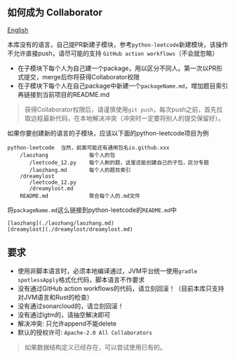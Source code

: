 如何成为 Collaborator
---

[English](./CONTRIBUTING-en.md)

本库没有的语言，自己提PR新建子模块，参考`python-leetcode`新建模块，该操作不允许直接push，请尽可能的支持 `GitHub action workflows`（不会就忽略）

- 在子模块下每个人为自己建一个package，用以区分不同人。第一次以PR形式提交，merge后你将获得Collaborator权限
- 在子模块下每个人在自己package中新建一个`packageName.md`，增加题目索引再链接到当前项目的README.md

> 获得Collaborator权限后，请谨慎使用`git push`，每次push之前，首先拉取远程最新代码，在本地解决冲突（冲突时一定要将别人的提交保留好）。

如果你要创建新的语言的子模块，应该以下面的python-leetcode项目为例

```
python-leetcode  当然，前面可能还有通用包名io.github.xxx
    /laozhang             每个人的包
       /leetcode_12.py    每个人刷的题，这里还能创建自己的子包，区分专题
       /laozhang.md       每个人的题目索引
    /dreamylost
       /leetcode_12.py
       /dreamylost.md
    README.md             聚合每个人的.md文件
```

将`packageName.md`这么链接到python-leetcode的`README.md`中

```
[laozhang](./laozhang/laozhang.md)
[dreamylost](./dreamylost/dreamylost.md)
```

## 要求

* 使用非脚本语言时，必须本地编译通过，JVM平台统一使用`gradle spotlessApply`格式化代码，脚本语言不作要求
* 没有通过GitHub action workflows的代码，请立刻回滚！（目前本库只支持对JVM语言和Rust的检查）
* 没有通过sonarcloud的，请立刻回滚！
* 没有通过lgtm的，请抽空解决即可
* 解决冲突: 只允许append不能delete
* 默认的授权许可: `Apache-2.0 All Collaborators`

> 如果数据结构定义已经存在，可以尝试使用已有的。
